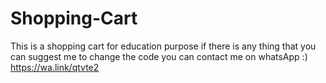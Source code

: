 # Shopping-Cart
This is a shopping cart for education purpose if there is any thing that you can suggest me to change the code you can contact me on whatsApp :)  
https://wa.link/qtvte2
